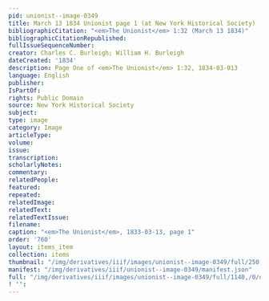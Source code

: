 ```yaml
---
pid: unionist--image-0349
title: March 13 1834 Unionist page 1 (at New York Historical Society)
bibliographicCitation: "<em>The Unionist</em> 1:32 (March 13 1834)"
bibliographicCitationRepublished: 
fullIssueSequenceNumber: 
creator: Charles C. Burleigh; William H. Burleigh
dateCreated: '1834'
description: Page One of <em>The Unionist</em> 1:32, 1834-03-013
language: English
publisher: 
IsPartOf: 
rights: Public Domain
source: New York Historical Society
subject: 
type: image
category: Image
articleType: 
volume: 
issue: 
transcription: 
scholarlyNotes: 
commentary: 
relatedPeople: 
featured: 
repeated: 
relatedImage: 
relatedText: 
relatedTextIssue: 
filename: 
caption: "<em>The Unionist</em>, 1833-03-13, page 1"
order: '760'
layout: items_item
collection: items
thumbnail: "/img/derivatives/iiif/images/unionist--image-0349/full/250,/0/default.jpg"
manifest: "/img/derivatives/iiif/unionist--image-0349/manifest.json"
full: "/img/derivatives/iiif/images/unionist--image-0349/full/1140,/0/default.jpg"
! '': 
---
```


